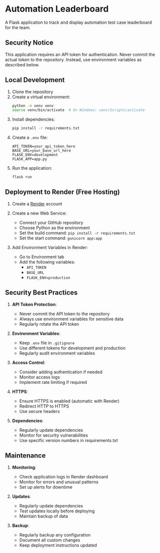# Automation Leaderboard

A Flask application to track and display automation test case leaderboard for the team.

## Security Notice

This application requires an API token for authentication. Never commit the actual token to the repository. Instead, use environment variables as described below.

## Local Development

1. Clone the repository
2. Create a virtual environment:
   ```bash
   python -m venv venv
   source venv/bin/activate  # On Windows: venv\Scripts\activate
   ```
3. Install dependencies:
   ```bash
   pip install -r requirements.txt
   ```
4. Create a `.env` file:
   ```
   API_TOKEN=your_api_token_here
   BASE_URL=your_base_url_here
   FLASK_ENV=development
   FLASK_APP=app.py
   ```
5. Run the application:
   ```bash
   flask run
   ```

## Deployment to Render (Free Hosting)

1. Create a [Render](https://render.com) account

2. Create a new Web Service:

   - Connect your GitHub repository
   - Choose Python as the environment
   - Set the build command: `pip install -r requirements.txt`
   - Set the start command: `gunicorn app:app`

3. Add Environment Variables in Render:
   - Go to Environment tab
   - Add the following variables:
     - `API_TOKEN`
     - `BASE_URL`
     - `FLASK_ENV=production`

## Security Best Practices

1. **API Token Protection**:

   - Never commit the API token to the repository
   - Always use environment variables for sensitive data
   - Regularly rotate the API token

2. **Environment Variables**:

   - Keep `.env` file in `.gitignore`
   - Use different tokens for development and production
   - Regularly audit environment variables

3. **Access Control**:

   - Consider adding authentication if needed
   - Monitor access logs
   - Implement rate limiting if required

4. **HTTPS**:

   - Ensure HTTPS is enabled (automatic with Render)
   - Redirect HTTP to HTTPS
   - Use secure headers

5. **Dependencies**:
   - Regularly update dependencies
   - Monitor for security vulnerabilities
   - Use specific version numbers in requirements.txt

## Maintenance

1. **Monitoring**:

   - Check application logs in Render dashboard
   - Monitor for errors and unusual patterns
   - Set up alerts for downtime

2. **Updates**:

   - Regularly update dependencies
   - Test updates locally before deploying
   - Maintain backup of data

3. **Backup**:
   - Regularly backup any configuration
   - Document all custom changes
   - Keep deployment instructions updated
